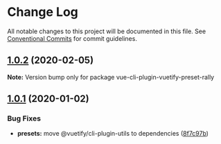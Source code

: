# Change Log

All notable changes to this project will be documented in this file.
See [Conventional Commits](https://conventionalcommits.org) for commit guidelines.

## [1.0.2](https://github.com/vuetifyjs/vue-cli-plugin-vuetify/compare/vue-cli-plugin-vuetify-preset-rally@1.0.1...vue-cli-plugin-vuetify-preset-rally@1.0.2) (2020-02-05)

**Note:** Version bump only for package vue-cli-plugin-vuetify-preset-rally





## [1.0.1](https://github.com/vuetifyjs/vue-cli-plugin-vuetify/compare/vue-cli-plugin-vuetify-preset-rally@1.0.0...vue-cli-plugin-vuetify-preset-rally@1.0.1) (2020-01-02)


### Bug Fixes

* **presets:** move @vuetify/cli-plugin-utils to dependencies ([8f7c97b](https://github.com/vuetifyjs/vue-cli-plugin-vuetify/commit/8f7c97bb09bde0f166ff3300aec1c384a1fdbe3e))
